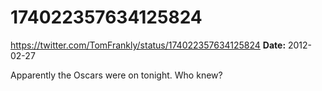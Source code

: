 # 174022357634125824
https://twitter.com/TomFrankly/status/174022357634125824
**Date:** 2012-02-27

Apparently the Oscars were on tonight. Who knew?
